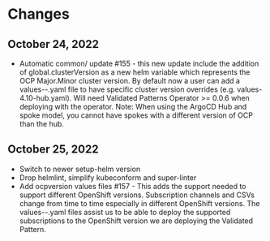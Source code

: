 # Changes

## October 24, 2022

* Automatic common/ update #155 - this new update include the
  addition of global.clusterVersion as a new helm variable which represents the OCP
  Major.Minor cluster version. By default now a user can add a
  values-<ocpversion>-<clustergroup>.yaml file to have specific cluster version
  overrides (e.g. values-4.10-hub.yaml). Will need Validated Patterns Operator >= 0.0.6
  when deploying with the operator. Note: When using the ArgoCD Hub and spoke model,
  you cannot have spokes with a different version of OCP than the hub.

## October 25, 2022

* Switch to newer setup-helm version
* Drop helmlint, simplify kubeconform and super-linter
* Add ocpversion values files #157 - This adds the support needed to support different OpenShift versions.
  Subscription channels and CSVs change from time to time especially in different OpenShift versions. The
  values-<ocpversion>-<clusterGroup>.yaml files assist us to be able to deploy the supported subscriptions
  to the OpenShift version we are deploying the Validated Pattern.
